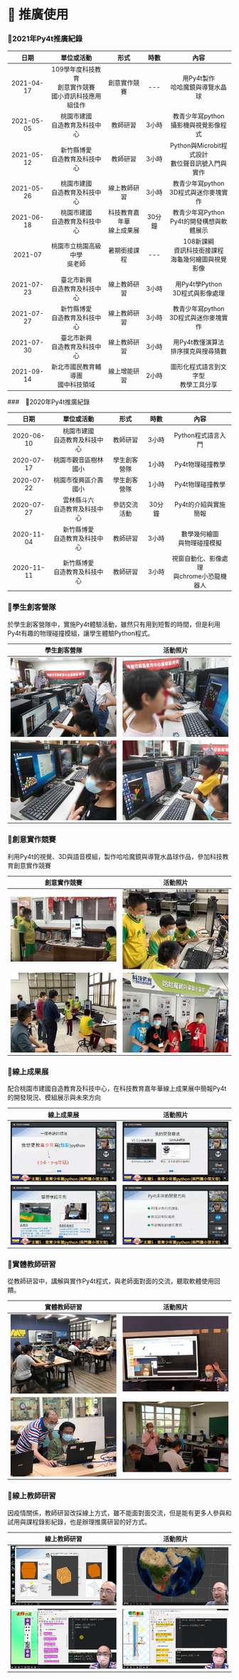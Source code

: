 # 💙 推廣使用

### 🧑2021年Py4t推廣紀錄

| 日期     | 單位或活動      |  形式  |  時數   | 內容            |
| :----:   | :-----:  | :----: | :----: |:----------:      |
| 2021-04-17  | 109學年度科技教育<br/>創意實作競賽<br/>國小資訊科技應用組佳作  | 創意實作競賽  | ---  | 用Py4t製作<br/>哈哈魔鏡與導覽水晶球  |
| 2021-05-05  | 桃園市建國<br/>自造教育及科技中心 | 教師研習  | 3小時  | 教青少年寫python<br/>攝影機與視覺影像程式   |
| 2021-05-12  | 新竹縣博愛<br/>自造教育及科技中心  | 教師研習  | 3小時  | Python與Microbit程式設計<br/>數位聲音訊號入門與實作   |
| 2021-05-26  | 桃園市建國<br/>自造教育及科技中心 | 線上教師研習  | 3小時  | 教青少年寫python<br/>3D程式與迷你麥塊實作   |
| 2021-06-18  | 桃園市建國<br/>自造教育及科技中心  | 科技教育嘉年華<br/>線上成果展  | 30分鐘  | 教青少年寫Python<br/>Py4t的開發構想與軟體展示  |
| 2021-07  | 桃園市立桃園高級中學<br/>吳老師  | 暑期銜接課程  | --- | 108新課綱<br/>資訊科技銜接課程<br/>海龜幾何繪圖與視覺影像   |
| 2021-07-23  | 臺北市新興<br/>自造教育及科技中心  | 線上教師研習  | 3小時  | 用Py4t學Python<br/>3D程式與影像處理   |
| 2021-07-27  | 新竹縣博愛<br/>自造教育及科技中心  | 線上教師研習  | 3小時  | 教青少年寫python<br/>3D程式與迷你麥塊實作   |
| 2021-07-30  | 臺北市新興<br/>自造教育及科技中心  | 線上教師研習  | 3小時  | 用Py4t教懂演算法<br/>排序撲克與搜尋猜數   |
| 2021-09-14  | 新北市國民教育輔導團<br/>國中科技領域  | 線上增能研習  | 2小時  | 圖形化程式語言到文字型<br/>教學工具分享   |

###　👩2020年Py4t推廣紀錄

| 日期     | 單位或活動      |  形式  |  時數   | 內容            |
| :----:   | :-----:  | :----: | :----: |:----------:      |
| 2020-06-10  | 桃園市建國<br/>自造教育及科技中心 | 教師研習  | 3小時  | Python程式語言入門   |
| 2020-07-17  | 桃園市觀音區樹林國小  | 學生創客營隊 |  1小時   | Py4t物理碰撞教學  |
| 2020-07-22  | 桃園市復興區介壽國小  | 學生創客營隊 |  1小時   | Py4t物理碰撞教學   |
| 2020-07-27  | 雲林縣斗六<br/>自造教育及科技中心  | 參訪交流活動  | 30分鐘  | Py4t的介紹與實施簡報  |
| 2020-11-04  | 新竹縣博愛<br/>自造教育及科技中心  | 教師研習  | 3小時  | 數學幾何繪圖<br/>與物理碰撞模擬   |
| 2020-11-11  | 新竹縣博愛<br/>自造教育及科技中心  | 教師研習  | 3小時  | 視窗自動化、影像處理<br/>與chrome小恐龍機器人   |




### 👩學生創客營隊

於學生創客營隊中，實施Py4t體驗活動，雖然只有用到短暫的時間，但是利用Py4t有趣的物理碰撞模組，讓學生體驗Python程式。

| 學生創客營隊     |   活動照片    |  
| :----:   | :-----:  |
| ![營隊1](photo/camp01.jpg)   | ![營隊2](photo/camp02.jpg)  |
| ![營隊3](photo/camp03.jpg)   | ![營隊4](photo/camp04.jpg)  |




### 👩創意實作競賽

利用Py4t的視覺、3D與語音模組，製作哈哈魔鏡與導覽水晶球作品，參加科技教育創意實作競賽

| 創意實作競賽     |   活動照片    |  
| :----:   | :-----:  |
| ![競賽1](photo/contest01.jpg)   | ![競賽2](photo/contest03.jpg)  |
| ![競賽3](photo/contest02.jpg)   | ![競賽4](photo/contest04.jpg)  |


### 🧑線上成果展

配合桃園市建國自造教育及科技中心，在科技教育嘉年華線上成果展中簡報Py4t的開發現況、模組展示與未來方向


| 線上成果展     |   活動照片    |  
| :----:   | :-----:  |
| ![成果展1](photo/online_demo01.jpg)   | ![成果展2](photo/online_demo02.jpg)  |
| ![成果展3](photo/online_demo03.jpg)   | ![成果展4](photo/online_demo04.jpg)  |



### 🧑實體教師研習 

從教師研習中，講解與實作Py4t程式，與老師面對面的交流，聽取軟體使用回饋。


| 實體教師研習     |   活動照片    |  
| :----:   | :-----:  |
| ![實體研習1](photo/workshop01.jpg)   | ![實體研習2](photo/workshop02.jpg)  |
| ![實體研習3](photo/workshop03.jpg)   | ![實體研習4](photo/workshop04.jpg)  |


### 👩線上教師研習

因疫情關係，教師研習改採線上方式，雖不能面對面交流，但是能有更多人參與和試用與課程錄影紀錄，也是辦理推廣研習的好方式。

| 線上教師研習     |   活動照片    |  
| :----:   | :-----:  |
| ![線上研習1](photo/online_workshop01.jpg)   | ![線上研習2](photo/online_workshop02.jpg)  |
| ![線上研習3](photo/online_workshop03.jpg)   | ![線上研習4](photo/online_workshop04.jpg)  |
